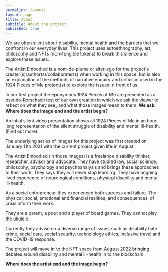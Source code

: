 ```yaml
---
permalink: /about/
layout: page
title: About
subtitle: About the project
published: true
---
```


We are often silent about disability, mental health and the barriers that we confront in our everyday lives. This project uses autoethnography, art, philosophy and NFTs (non-fungible tokens) to break this silence and explore these issues.

The Artist Embodied is a nom-de-plume or alter-ego for the project's creater(s)/author(s)/collaborater(s) when working in this space, but is also an explanation of the methods of narrative enquiry and criticism used in the 1924 Pieces of Me project(s) to explore the issues in front of us.

In our first project the eponymous 1924 Pieces of Me are presented as a pseudo-Rorschach test of our own creation in which we ask the viewer to reflect on what they see, and what those images mean to them. **We ask: Where does the image end and the artist begin?**

An intial silent video presentation shows all 1924 Pieces of Me in an hour-long representation of the silent struggle of disability and mental ill-health. (Find out more).

The underlying series of images for this project was first created on January 11th 2021 with the current project given life in August 

The Artist Embodied (in those images) is a freelance disability thinker, researcher, advisor and advocate. They have studied law, social science, philosophy, psychology and psychoanalysis and brings these approaches to their work. They says they will never stop learning. They have ongoing lived experience of neurological conditions, physical disability and mental ill-health.
 
As a social entrepreneur they experienced both success and failure. The physical, social, emotional and financial realities, and consequences, of crisis inform their work.
 
They are a parent, a poet and a player of board games. They cannot play the ukulele.
 
Currently they advise on a diverse range of issues such as disability hate crime, social care, social security, technolology ethics, inclusive travel and the COVID-19 response.

The project will move in to the NFT space from August 2022 bringing debates around disability and mental ill-health in to the blockchain. 

**Where does the artist end and the image begin?**
